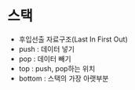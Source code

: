 #  스택
- 후입선출 자료구조(Last In First Out)
- push : 데이터 넣기
- pop : 데이터 빼기
- top : push, pop하는 위치
- bottom : 스택의 가장 아랫부분